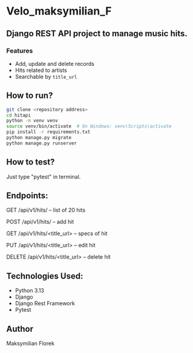 # Velo_maksymilian_F

## Django REST API project to manage music hits.

### Features

- Add, update and delete records
- Hits related to artists
- Searchable by `title_url`

## How to run?

```bash
git clone <repository address>
cd hitapi
python -m venv venv
source venv/bin/activate  # On Windows: venv\Scripts\activate
pip install -r requirements.txt
python manage.py migrate
python manage.py runserver
```

## How to test?
Just type "pytest" in terminal. 

## Endpoints:
GET /api/v1/hits/ – list of 20 hits

POST /api/v1/hits/ – add hit

GET /api/v1/hits/<title_url> – specs of hit 

PUT /api/v1/hits/<title_url> – edit hit

DELETE /api/v1/hits/<title_url> – delete hit

## Technologies Used:
* Python 3.13
* Django
* Django Rest Framework
* Pytest

## Author
Maksymilian Florek
